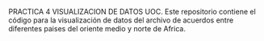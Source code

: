 PRACTICA 4 VISUALIZACION DE DATOS UOC. 
Este repositorio contiene el código para la visualización de datos del archivo de acuerdos entre 
diferentes paises del oriente medio y norte de Africa. 
